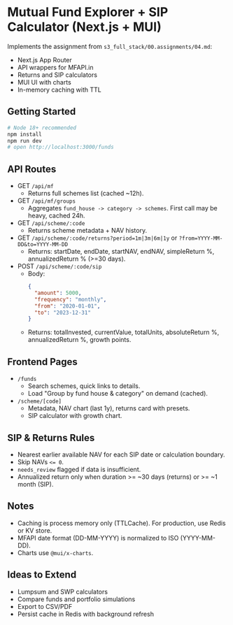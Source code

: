 # Mutual Fund Explorer + SIP Calculator (Next.js + MUI)

Implements the assignment from `s3_full_stack/00.assignments/04.md`:
- Next.js App Router
- API wrappers for MFAPI.in
- Returns and SIP calculators
- MUI UI with charts
- In-memory caching with TTL

## Getting Started

```bash
# Node 18+ recommended
npm install
npm run dev
# open http://localhost:3000/funds
```

## API Routes

- GET `/api/mf`
  - Returns full schemes list (cached ~12h).
- GET `/api/mf/groups`
  - Aggregates `fund_house -> category -> schemes`. First call may be heavy, cached 24h.
- GET `/api/scheme/:code`
  - Returns scheme metadata + NAV history.
- GET `/api/scheme/:code/returns?period=1m|3m|6m|1y` or `?from=YYYY-MM-DD&to=YYYY-MM-DD`
  - Returns: startDate, endDate, startNAV, endNAV, simpleReturn %, annualizedReturn % (>=30 days).
- POST `/api/scheme/:code/sip`
  - Body:
    ```json
    {
      "amount": 5000,
      "frequency": "monthly",
      "from": "2020-01-01",
      "to": "2023-12-31"
    }
    ```
  - Returns: totalInvested, currentValue, totalUnits, absoluteReturn %, annualizedReturn %, growth points.

## Frontend Pages

- `/funds`
  - Search schemes, quick links to details.
  - Load "Group by fund house & category" on demand (cached).
- `/scheme/[code]`
  - Metadata, NAV chart (last 1y), returns card with presets.
  - SIP calculator with growth chart.

## SIP & Returns Rules

- Nearest earlier available NAV for each SIP date or calculation boundary.
- Skip NAVs `<= 0`.
- `needs_review` flagged if data is insufficient.
- Annualized return only when duration >= ~30 days (returns) or >= ~1 month (SIP).

## Notes

- Caching is process memory only (TTLCache). For production, use Redis or KV store.
- MFAPI date format (DD-MM-YYYY) is normalized to ISO (YYYY-MM-DD).
- Charts use `@mui/x-charts`.

## Ideas to Extend

- Lumpsum and SWP calculators
- Compare funds and portfolio simulations
- Export to CSV/PDF
- Persist cache in Redis with background refresh